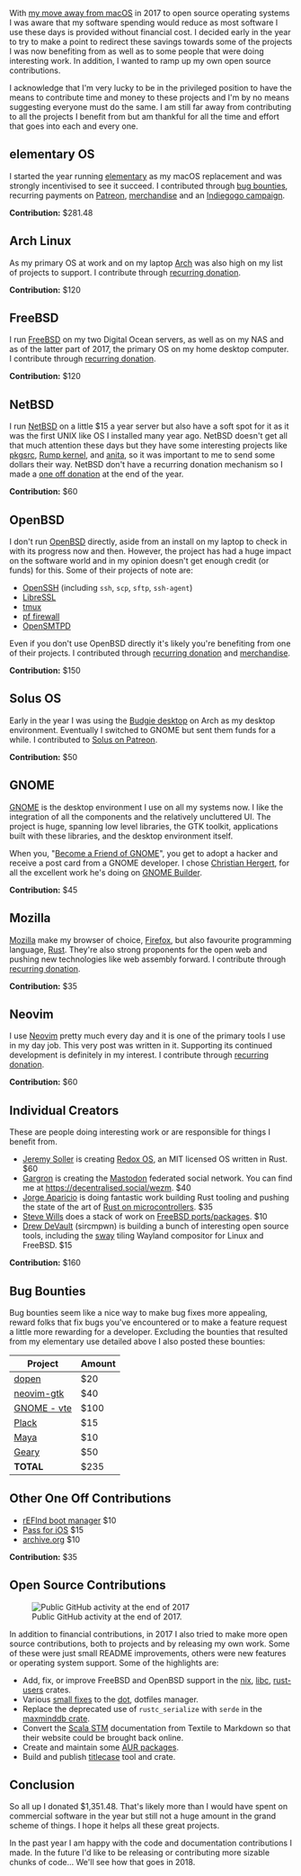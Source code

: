With [my move away from macOS][mac-alternative] in 2017 to open source
operating systems I was aware that my software spending would reduce as most
software I use these days is provided without financial cost. I decided early
in the year to try to make a point to redirect these savings towards some of
the projects I was now benefiting from as well as to some people that were
doing interesting work. In addition, I wanted to ramp up my own open source
contributions.

I acknowledge that I'm very lucky to be in the privileged position to have the
means to contribute time and money to these projects and I'm by no means
suggesting everyone must do the same. I am still far away from contributing to
all the projects I benefit from but am thankful for all the time and effort
that goes into each and every one.

## elementary OS

I started the year running [elementary] as my macOS replacement and was
strongly incentivised to see it succeed. I contributed through [bug
bounties][bounties], recurring payments on [Patreon][donate-elementary],
[merchandise][merch-elementary] and an [Indiegogo campaign][indie-elementary].

**Contribution:** $281.48

## Arch Linux

As my primary OS at work and on my laptop [Arch] was also high on my list of
projects to support. I contribute through [recurring donation][donate-arch].

**Contribution:** $120

## FreeBSD

I run [FreeBSD] on my two Digital Ocean servers, as well as on my NAS and as of
the latter part of 2017, the primary OS on my home desktop computer. I
contribute through [recurring donation][donate-freebsd].

**Contribution:** $120

## NetBSD

I run [NetBSD] on a little $15 a year server but also have a soft spot for it
as it was the first UNIX like OS I installed many year ago. NetBSD doesn't get
all that much attention these days but they have some interesting projects like
[pkgsrc], [Rump kernel][Rump], and [anita], so it was important to me to send
some dollars their way. NetBSD don't have a recurring donation mechanism so I
made a [one off donation][donate-netbsd] at the end of the year.

**Contribution:** $60

## OpenBSD

I don't run [OpenBSD] directly, aside from an install on my laptop to check in
with its progress now and then. However, the project has had a huge impact on
the software world and in my opinion doesn't get enough credit (or funds) for
this. Some of their projects of note are: 

* [OpenSSH] (including `ssh`, `scp`, `sftp`, `ssh-agent`)
* [LibreSSL]
* [tmux]
* [pf firewall][pf]
* [OpenSMTPD]

Even if you don't use OpenBSD directly it's likely you're benefiting from one
of their projects. I contributed through [recurring donation][donate-openbsd]
and [merchandise][merch-openbsd].

**Contribution:** $150

## Solus OS

Early in the year I was using the [Budgie desktop][solus] on Arch as my desktop
environment.  Eventually I switched to GNOME but sent them funds for a while. I
contributed to [Solus on Patreon][donate-solus].

**Contribution:** $50


## GNOME

[GNOME] is the desktop environment I use on all my systems now. I like the
integration of all the components and the relatively uncluttered UI. The
project is huge, spanning low level libraries, the GTK toolkit, applications
built with these libraries, and the desktop environment itself.

When you, "[Become a Friend of GNOME][donate-gnome]", you get to adopt a
hacker and receive a post card from a GNOME developer. I chose [Christian
Hergert], for all the excellent work he's doing on [GNOME Builder].

**Contribution:** $45

## Mozilla

[Mozilla] make my browser of choice, [Firefox], but also favourite programming
language, [Rust].  They're also strong proponents for the open web and pushing
new technologies like web assembly forward. I contribute through [recurring
donation][donate-mozilla].

**Contribution:** $35

## Neovim

I use [Neovim] pretty much every day and it is one of the primary tools I use
in my day job. This very post was written in it. Supporting its continued
development is definitely in my interest. I contribute through [recurring
donation][donate-neovim].

**Contribution:** $60

## Individual Creators

These are people doing interesting work or are responsible for things I benefit
from.

* [Jeremy Soller] is creating [Redox OS], an MIT licensed OS written in Rust.
  $60
* [Gargron] is creating the [Mastodon] federated social network. You can find
  me at <https://decentralised.social/wezm>. $40
* [Jorge Aparicio] is doing fantastic work building Rust tooling and pushing
  the state of the art of [Rust on microcontrollers][embedded-rust]. $35
* [Steve Wills] does a stack of work on [FreeBSD ports/packages][swills-ports].
  $10
* [Drew DeVault] (sircmpwn) is building a bunch of interesting open source
  tools, including the [sway] tiling Wayland compositor for Linux and FreeBSD.
  $15

**Contribution:** $160

## Bug Bounties

Bug bounties seem like a nice way to make bug fixes more appealing, reward
folks that fix bugs you've encountered or to make a feature request a little
more rewarding for a developer. Excluding the bounties that resulted from my
elementary use detailed above I also posted these bounties:

| Project        | Amount   |
| -------------- | -------- |
| [dopen]        | $20      |
| [neovim-gtk]   | $40      |
| [GNOME - vte]  | $100     |
| [Plack]        | $15      |
| [Maya]         | $10      |
| [Geary]        | $50      |
| **TOTAL**      | $235     |

## Other One Off Contributions

* [rEFInd boot manager][refind] $10
* [Pass for iOS][pass-ios] $15
* [archive.org] $10

**Contribution:** $35

## Open Source Contributions

<figure>
  <img src="/images/2018/github-contributions.png" alt="Public GitHub activity at the end of 2017" />
  <figcaption>Public GitHub activity at the end of 2017.</figcaption>
</figure>

In addition to financial contributions, in 2017 I also tried to make more open
source contributions, both to projects and by releasing my own work.  Some of
these were just small README improvements, others were new features or
operating system support. Some of the highlights are:

* Add, fix, or improve FreeBSD and OpenBSD support in the [nix], [libc],
  [rust-users] crates.
* Various [small fixes][pr-dot] to the [dot], dotfiles manager.
* Replace the deprecated use of `rustc_serialize` with `serde` in the
  [maxminddb crate][maxminddb].
* Convert the [Scala STM] documentation from Textile to Markdown so that their
  website could be brought back online.
* Create and maintain some [AUR packages].
* Build and publish [titlecase] tool and crate.

## Conclusion

So all up I donated $1,351.48. That's likely more than I would have
spent on commercial software in the year but still not a huge amount in the
grand scheme of things. I hope it helps all these great projects.

In the past year I am happy with the code and documentation contributions
I made. In the future I'd like to be releasing or contributing more sizable
chunks of code... We'll see how that goes in 2018.

[anita]: https://github.com/gson1703/anita
[Arch]: https://www.archlinux.org/
[archive.org]: https://archive.org/
[AUR packages]: https://aur.archlinux.org/packages/?K=wezm&SeB=m
[bounties]: https://www.bountysource.com/people/24354-wezm
[Christian Hergert]: https://blogs.gnome.org/chergert/
[donate-arch]: https://www.archlinux.org/donate/
[donate-elementary]: https://www.patreon.com/elementary
[donate-freebsd]: https://www.freebsdfoundation.org/donate/
[donate-gnome]: https://www.gnome.org/friends/
[donate-mozilla]: https://donate.mozilla.org/
[donate-neovim]: https://salt.bountysource.com/teams/neovim
[donate-netbsd]: https://www.netbsd.org/donations/#how-to-donate
[donate-openbsd]: http://www.openbsd.org/donations.html
[donate-solus]: https://www.patreon.com/solus
[dopen]: https://www.bountysource.com/trackers/59191989-tmccombs-dopen
[dot]: https://github.com/ubnt-intrepid/dot
[Drew DeVault]: https://www.patreon.com/sircmpwn
[elementary]: https://elementary.io/
[embedded-rust]: http://blog.japaric.io/
[Firefox]: https://www.mozilla.org/firefox/
[FreeBSD]: https://www.freebsd.org/
[Gargron]: https://www.patreon.com/mastodon
[Geary]: https://www.bountysource.com/trackers/403531-geary
[GNOME - vte]: https://www.bountysource.com/trackers/11153430-gnome-vte
[GNOME Builder]: https://wiki.gnome.org/Apps/Builder
[GNOME]: https://www.gnome.org/
[indie-elementary]: https://www.indiegogo.com/projects/appcenter-the-pay-what-you-want-app-store#/
[Jeremy Soller]: https://www.patreon.com/redox_os
[Jorge Aparicio]: https://www.patreon.com/japaric
[libc]: https://github.com/rust-lang/libc/pulls?utf8=%E2%9C%93&q=is%3Apr+author%3Awezm+created%3A2017-01-01..2017-12-31
[LibreSSL]: https://www.libressl.org/
[mac-alternative]: http://bitcannon.net/post/finding-an-alternative-to-mac-os-x/
[Mastodon]: https://joinmastodon.org/
[maxminddb]: https://github.com/oschwald/maxminddb-rust
[Maya]: https://www.bountysource.com/trackers/52097-maya
[merch-elementary]: https://elementary.io/store/
[merch-openbsd]: https://openbsdstore.com/
[Mozilla]: https://www.mozilla.org/
[neovim-gtk]: https://www.bountysource.com/trackers/40104917-daa84-neovim-gtk
[Neovim]: https://neovim.io/
[NetBSD]: https://www.netbsd.org/
[nix]: https://github.com/nix-rust/nix/pulls?utf8=%E2%9C%93&q=is%3Apr+author%3Awezm+created%3A2017-01-01..2017-12-31
[OpenBSD]: http://www.openbsd.org/
[OpenSMTPD]: https://www.opensmtpd.org/
[OpenSSH]: https://www.openssh.com/
[pass-ios]: https://github.com/mssun/passforios
[pf]: https://man.openbsd.org/pf.4
[pkgsrc]: http://www.pkgsrc.org/
[Plack]: https://www.bountysource.com/trackers/262089-plank
[pr-dot]: https://github.com/ubnt-intrepid/dot/pulls?utf8=%E2%9C%93&q=is%3Apr+author%3Awezm+created%3A2017-01-01..2017-12-31
[Redox OS]: https://www.redox-os.org/
[refind]: http://www.rodsbooks.com/refind/
[Rump]: https://en.wikipedia.org/wiki/Rump_kernel
[rust-users]: https://github.com/ogham/rust-users/pulls?utf8=%E2%9C%93&q=is%3Apr+author%3Awezm+created%3A2017-01-01..2017-12-31
[Rust]: https://www.rust-lang.org/
[Scala STM]: https://nbronson.github.io/scala-stm/
[solus]: https://solus-project.com/
[Steve Wills]: https://www.patreon.com/swills
[sway]: http://swaywm.org/
[swills-ports]: http://www.freshports.org/search.php?stype=committer&method=match&query=swills&num=10&orderby=category&orderbyupdown=asc&search=Search
[titlecase]: https://github.com/wezm/titlecase
[tmux]: http://tmux.github.io/
